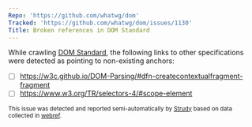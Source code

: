 ```yaml
---
Repo: 'https://github.com/whatwg/dom'
Tracked: 'https://github.com/whatwg/dom/issues/1130'
Title: Broken references in DOM Standard
---
```


While crawling [DOM Standard](https://dom.spec.whatwg.org/), the following links to other specifications were detected as pointing to non-existing anchors:
* [ ] https://w3c.github.io/DOM-Parsing/#dfn-createcontextualfragment-fragment
* [ ] https://www.w3.org/TR/selectors-4/#scope-element

<sub>This issue was detected and reported semi-automatically by [Strudy](https://github.com/w3c/strudy/) based on data collected in [webref](https://github.com/w3c/webref/).</sub>
